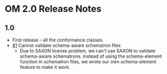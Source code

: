 # OM 2.0 Release Notes

## 1.0 
  * First release - all the conformance classes.
  * [#1](https://github.com/opengeospatial/ets-om20/issues/1) Cannot validate schema-aware schematron files
    * Due to SAXON license problem, we can't use SAXON to validate schema-aware schematrons. Instead of using the schema-element function in schematron files, we wrote our own schema-element feature to make it work.
